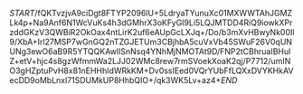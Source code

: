 $START$/fQKTvzjvA9ciDgt8FTYP2096lU+5LdryaTYunuXc01MXWWTAhJGMZLk4p+Na9Anf6N1WcVuKs4h3dGMhrX3oKFyGI9Li5LQJMTDD4RiQ9iowkXPrzddGKzV3QWBiR2OkOax4ntLirK2uf6eAUpGcLXJq+/Do/b3mXvHBwyNk00Il9/XbA+Irl27MSP7wGnGQ2nTZGJETUm3CBjhbA5cuVxVb45SWuF26V0qUNUNg3ewO6aB9R5YTQQKAwIlSnNsq4YNhMjNMOTAt9D/FNP2tCBhruaIBHulZ+etV+hjc4s8gzWfmmWa2LJJ02WMc8rew7rmSVoekXoaK2qj/P7712/umINO3gHZptuPvH8x81nEHHhIdWRkKM+Dv0ssIEed0VQrYUbFfLQXxDVYKHkAVecDD9oMbLnxl71SDUMkUP8HhbQIO+/qk3WK5Lv+az4+$END$